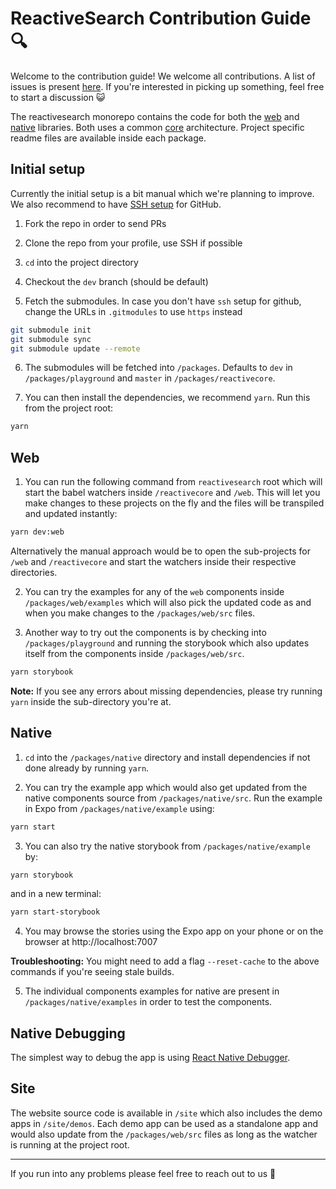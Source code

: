 # ReactiveSearch Contribution Guide 🔍

Welcome to the contribution guide! We welcome all contributions. A list of issues is present [here](https://github.com/appbaseio/reactivesearch/issues). If you're interested in picking up something, feel free to start a discussion 😺

The reactivesearch monorepo contains the code for both the [web](../packages/web) and [native](../packages/native) libraries. Both uses a common [core](../packages/core) architecture. Project specific readme files are available inside each package.

## Initial setup

Currently the initial setup is a bit manual which we're planning to improve. We also recommend to have [SSH setup](https://help.github.com/articles/connecting-to-github-with-ssh/) for GitHub.

1. Fork the repo in order to send PRs

2. Clone the repo from your profile, use SSH if possible

3. `cd` into the project directory

4. Checkout the `dev` branch (should be default)

5. Fetch the submodules. In case you don't have `ssh` setup for github, change the URLs in `.gitmodules` to use `https` instead

```bash
git submodule init
git submodule sync
git submodule update --remote
```

6. The submodules will be fetched into `/packages`. Defaults to `dev` in `/packages/playground` and `master` in `/packages/reactivecore`.

7. You can then install the dependencies, we recommend `yarn`. Run this from the project root:

```bash
yarn
```

## Web

1. You can run the following command from `reactivesearch` root which will start the babel watchers inside `/reactivecore` and `/web`. This will let you make changes to these projects on the fly and the files will be transpiled and updated instantly:

```bash
yarn dev:web
```

Alternatively the manual approach would be to open the sub-projects for `/web` and `/reactivecore` and start the watchers inside their respective directories.

2. You can try the examples for any of the `web` components inside `/packages/web/examples` which will also pick the updated code as and when you make changes to the `/packages/web/src` files.

3. Another way to try out the components is by checking into `/packages/playground` and running the storybook which also updates itself from the components inside `/packages/web/src`.

```bash
yarn storybook
```

**Note:** If you see any errors about missing dependencies, please try running `yarn` inside the sub-directory you're at.

## Native

1. `cd` into the `/packages/native` directory and install dependencies if not done already by running `yarn`.

2. You can try the example app which would also get updated from the native components source from `/packages/native/src`. Run the example in Expo from `/packages/native/example` using:

```bash
yarn start
```

3. You can also try the native storybook from `/packages/native/example` by:

```bash
yarn storybook
```

and in a new terminal:

```bash
yarn start-storybook
```

4. You may browse the stories using the Expo app on your phone or on the browser at http://localhost:7007

**Troubleshooting:** You might need to add a flag `--reset-cache` to the above commands if you're seeing stale builds.

5. The individual components examples for native are present in `/packages/native/examples` in order to test the components.

## Native Debugging

The simplest way to debug the app is using [React Native Debugger](https://github.com/jhen0409/react-native-debugger).

## Site

The website source code is available in `/site` which also includes the demo apps in `/site/demos`. Each demo app can be used as a standalone app and would also update from the `/packages/web/src` files as long as the watcher is running at the project root.

<hr />

If you run into any problems please feel free to reach out to us 🙂
